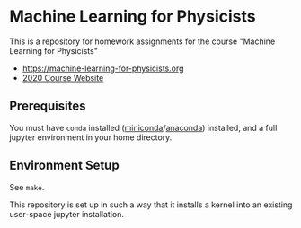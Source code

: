 # Machine Learning for Physicists

This is a repository for homework assignments for the course "Machine Learning
for Physicists"

* https://machine-learning-for-physicists.org
* [2020 Course Website](https://pad.gwdg.de/s/HJtiTE__U)


## Prerequisites

You must have `conda` installed ([miniconda][]/[anaconda][]) installed, and a
full jupyter environment in your home directory.


## Environment Setup

See `make`.

This repository is set up in such a way that it installs a kernel into an
existing user-space jupyter installation.

[miniconda]: https://docs.conda.io/en/latest/miniconda.html
[anaconda]: https://www.anaconda.com/distribution/
